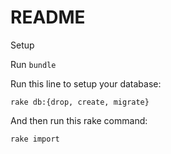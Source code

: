 # README

Setup

Run `bundle`

Run this line to setup your database:

`rake db:{drop, create, migrate}`

And then run this rake command:

`rake import`
